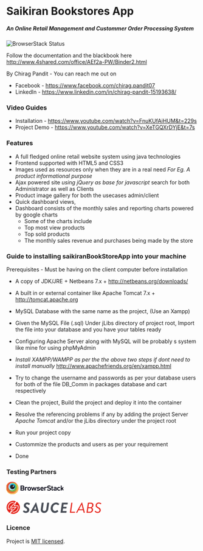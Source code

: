 # Saikiran Bookstores App
##### An Online Retail Management and Custommer Order Processing System

![BrowserStack Status](https://www.browserstack.com/automate/badge.svg?badge_key=bUJrcGM5VGd4ajRzdHc4a1BFRjRuSTh3QTJEOEpxVWRITHpQTnBkVXpMST0tLXN1eHlWcnhrZzVCSjRmeFpEY29uZ0E9PQ==--493168ce6719b5f9368b52b9ec6292aab2cf4024)

Follow the documentation and the blackbook here
http://www.4shared.com/office/AEf2a-PW/Binder2.html

By Chirag Pandit - 
You can reach me out on 
* Facebook - https://www.facebook.com/chirag.pandit07
* LinkedIn - https://www.linkedin.com/in/chirag-pandit-15193638/

### Video Guides  

* Installation - https://www.youtube.com/watch?v=FnuKUfAiHUM&t=229s
* Project Demo - https://www.youtube.com/watch?v=XeTGQXrDYjE&t=7s

### Features 
* A full fledged online retail website system using java technologies
* Frontend supported with HTML5 and CSS3 
* Images used as resources only when they are in a real need _For Eg. A product informational purpose_
* Ajax powered site _using jQuery as base for javascript_ search for both Administrator as well as Clients
* Product image gallery for both the usecases admin/client
* Quick dashboard views,
* Dashboard consists of the monthly sales and reporting charts powered by google charts
	* Some of the charts include 
	* Top most view products
	* Top sold products
	* The monthly sales revenue and purchases being made by the store
	

### Guide to installing saikiranBookStoreApp into your machine
Prerequisites - Must be having on the client computer before installation

* A copy of JDK/JRE + Netbeans 7.x +
	http://netbeans.org/downloads/
	
* A built in or external container like Apache Tomcat 7.x +
	http://tomcat.apache.org
	
* MySQL Database with the same name as the project, (Use an Xampp)
* Given the MySQL File (.sql) Under jLibs directory of project root, Import the file into your database and you have your tables ready
* Configuring Apache Server along with MySQL will be probably s system like mine for using phpMyAdmin
* _Install XAMPP/WAMPP as per the the above two steps if dont need to install manually_
	http://www.apachefriends.org/en/xampp.html
* Try to change the username and passwords as per your database users for both of the file DB_Comm in packages database and cart respectively 
	
* Clean the project, Build the project and deploy it into the container
* Resolve the referencing problems if any by adding the project Server _Apache Tomcat_ and/or the jLibs directory under the project root
* Run your project copy
* Custommize the products and users as per your requirement
* Done

### Testing Partners

![Testing partners Browserstack](/web/images/logo/Browserstack-logo1.png)

![Testing partners SauceLabs](/web/images/logo/Sauce-Labs_Horiz_Red-Grey_RGB_250x35.png)

### Licence
Project is [MIT licensed](./LICENSE).
